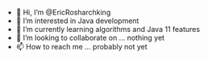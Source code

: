 - 👋 Hi, I’m @EricRosharchking
- 👀 I’m interested in Java development
- 🌱 I’m currently learning algorithms and Java 11 features
- 💞️ I’m looking to collaborate on ... nothing yet
- 📫 How to reach me ... probably not yet

<!---
EricRosharchking/EricRosharchking is a ✨ special ✨ repository because its `README.md` (this file) appears on your GitHub profile.
You can click the Preview link to take a look at your changes.
--->
